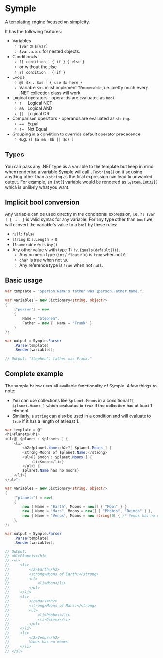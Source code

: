 # Symple

A templating engine focused on simplicity.

It has the following features:

- Variables
  - `$var` or `$[var]`
  - `$var.a.b.c` for nested objects.
- Conditionals
  - `?[ condition ] { if } { else }`
  - or without the else
  - `?[ condition ] { if }`
- Loops
  - `@[ $x : $xs ] { use $x here }`
  - Variable `$xs` must implement `IEnumerable`, i.e. pretty much every .NET collection class will work.
- Logical operators - operands are evaluated as `bool`.
  - `!`&nbsp;&nbsp;&nbsp;&nbsp;&nbsp;Logical NOT
  - `&&`&nbsp;&nbsp;&nbsp;Logical AND
  - `||`&nbsp;&nbsp;&nbsp;Logical OR
- Comparison operators - operands are evaluated as `string`.
  - `==`&nbsp;&nbsp;&nbsp;Equal
  - `!=`&nbsp;&nbsp;&nbsp;Not Equal
- Grouping in a condition to override default operator precedence
  - e.g. `?[ $a && ($b || $c) ]`

## Types

You can pass any .NET type as a variable to the template but keep in mind when rendering a variable Symple will call `.ToString()` on it so using anything other than a `string` as the final expression can lead to unwanted output. For example, an `int[]` variable would be rendered as `System.Int32[]` which is unlikely what you want.

## Implicit bool conversion

Any variable can be used directly in the conditional expression, i.e. `?[ $var ] { ... }` is valid syntax for any variable. For any type other than `bool` we will convert the variable's value to a `bool` by these rules:

- `null`: `false`
- `string` s: `s.Length > 0`
- `IEnumerable` e: `e.Any()`
- Any other value v with type T: `!v.Equals(default(T))`.
  - Any numeric type (`int` / `float` etc) is `true` when not `0`.
  - `char` is true when not `\0`.
  - Any reference type is `true` when not `null`.

## Basic usage

```csharp
var template = "$person.Name's father was $person.Father.Name.";

var variables = new Dictionary<string, object?>
{
    ["person"] = new
    {
        Name = "Stephen",
        Father = new {  Name = "Frank" }
    }
};

var output = Symple.Parser
    .Parse(template)
    .Render(variables);

// Output: "Stephen's father was Frank."
```

## Complete example

The sample below uses all available functionality of Symple. A few things to note:

- You can use collections like `$planet.Moons` in a conditional `?[ $planet.Moons ]` which evaluates to `true` if the collection has at least 1 element.
- Similarly, a `string` can also be used in a condition and will evaluate to `true` if it has a length of at least 1.

```cs
var template = @"
<h1>Planets</h1>
<ul>@[ $planet : $planets ] {
    <li>
        <h2>$planet.Name</h2>?[ $planet.Moons ] {
        <strong>Moons of $planet.Name:</strong>
        <ul>@[ $moon : $planet.Moons ] {
            <li>$moon</li>}
        </ul>} {
        $planet.Name has no moons}
    </li>}
</ul>";

var variables = new Dictionary<string, object?>
{
    ["planets"] = new[]
    {
        new { Name = "Earth", Moons = new[] { "Moon" } },
        new { Name = "Mars", Moons = new[] { "Phobos", "Deimos" } },
        new { Name = "Venus", Moons = new string[0] { /* Venus has no moons */ } }
    },
};

var output = Symple.Parser
    .Parse(template)
    .Render(variables);

// Output:
// <h1>Planets</h1>
// <ul>
//     <li>
//         <h2>Earth</h2>
//         <strong>Moons of Earth:</strong>
//         <ul>
//             <li>Moon</li>
//         </ul>
//     </li>
//     <li>
//         <h2>Mars</h2>
//         <strong>Moons of Mars:</strong>
//         <ul>
//             <li>Phobos</li>
//             <li>Deimos</li>
//         </ul>
//     </li>
//     <li>
//         <h2>Venus</h2>
//         Venus has no moons
//     </li>
// </ul>
```
